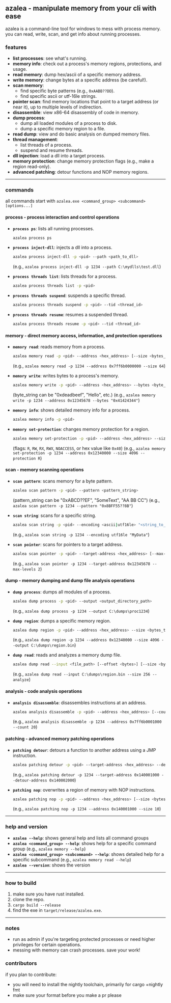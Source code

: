 ## azalea - manipulate memory from your cli with ease

azalea is a command-line tool for windows to mess with process memory. you can read, write, scan, and get info about running processes.

### features

  * **list processes**: see what's running.
  * **memory info**: check out a process's memory regions, protections, and usage.
  * **read memory**: dump hex/ascii of a specific memory address.
  * **write memory**: change bytes at a specific address (be careful\!).
  * **scan memory**:
      * find specific byte patterns (e.g., `0xAABB??DD`).
      * find specific ascii or utf-16le strings.
  * **pointer scan**: find memory locations that point to a target address (or near it), up to multiple levels of indirection.
  * **disassemble**: view x86-64 disassembly of code in memory.
  * **dump process**:
      * dump all loaded modules of a process to disk.
      * dump a specific memory region to a file.
  * **read dump**: view and do basic analysis on dumped memory files.
  * **thread management**:
      * list threads of a process.
      * suspend and resume threads.
  * **dll injection**: load a dll into a target process.
  * **memory protection**: change memory protection flags (e.g., make a region read-only).
  * **advanced patching**: detour functions and NOP memory regions.

-----

### commands

all commands start with `azalea.exe <command_group> <subcommand> [options...]`

#### **process** - process interaction and control operations

  * **`process ps`**: lists all running processes.

    ```bash
    azalea process ps
    ```

  * **`process inject-dll`**: injects a dll into a process.

    ```bash
    azalea process inject-dll -p <pid> --path <path_to_dll>
    ```

    (e.g., `azalea process inject-dll -p 1234 --path C:\mydlls\test.dll`)

  * **`process threads list`**: lists threads for a process.

    ```bash
    azalea process threads list -p <pid>
    ```

  * **`process threads suspend`**: suspends a specific thread.

    ```bash
    azalea process threads suspend -p <pid> --tid <thread_id>
    ```

  * **`process threads resume`**: resumes a suspended thread.

    ```bash
    azalea process threads resume -p <pid> --tid <thread_id>
    ```

#### **memory** - direct memory access, information, and protection operations

  * **`memory read`**: reads memory from a process.

    ```bash
    azalea memory read -p <pid> --address <hex_address> [--size <bytes_to_read>]
    ```

    (e.g., `azalea memory read -p 1234 --address 0x7ff6b0000000 --size 64`)

  * **`memory write`**: writes bytes to a process's memory.

    ```bash
    azalea memory write -p <pid> --address <hex_address> --bytes <byte_string>
    ```

    (byte\_string can be "0xdeadbeef", "Hello", etc.)
    (e.g., `azalea memory write -p 1234 --address 0x12345678 --bytes "0x41424344"`)

  * **`memory info`**: shows detailed memory info for a process.

    ```bash
    azalea memory info -p <pid>
    ```

  * **`memory set-protection`**: changes memory protection for a region.

    ```bash
    azalea memory set-protection -p <pid> --address <hex_address> --size <bytes> --protection <flags>
    ```

    (flags: `R`, `RW`, `RX`, `RWX`, `NOACCESS`, or hex value like `0x40`)
    (e.g., `azalea memory set-protection -p 1234 --address 0x12340000 --size 4096 --protection R`)

#### **scan** - memory scanning operations

  * **`scan pattern`**: scans memory for a byte pattern.

    ```bash
    azalea scan pattern -p <pid> --pattern <pattern_string>
    ```

    (pattern\_string can be "0xABCD??EF", "SomeText", "AA BB CC")
    (e.g., `azalea scan pattern -p 1234 --pattern "0x8BFF55??8B"`)

  * **`scan string`**: scans for a specific string.

    ```bash
    azalea scan string -p <pid> --encoding <ascii|utf16le> "<string_to_find>"
    ```

    (e.g., `azalea scan string -p 1234 --encoding utf16le "MyData"`)

  * **`scan pointer`**: scans for pointers to a target address.

    ```bash
    azalea scan pointer -p <pid> --target-address <hex_address> [--max-levels <N>] [--max-offset <M>]
    ```

    (e.g., `azalea scan pointer -p 1234 --target-address 0x12345678 --max-levels 2`)

#### **dump** - memory dumping and dump file analysis operations

  * **`dump process`**: dumps all modules of a process.

    ```bash
    azalea dump process -p <pid> --output <output_directory_path>
    ```

    (e.g., `azalea dump process -p 1234 --output C:\dumps\proc1234`)

  * **`dump region`**: dumps a specific memory region.

    ```bash
    azalea dump region -p <pid> --address <hex_address> --size <bytes_to_dump> --output <output_file_path>
    ```

    (e.g., `azalea dump region -p 1234 --address 0x12340000 --size 4096 --output C:\dumps\region.bin`)

  * **`dump read`**: reads and analyzes a memory dump file.

    ```bash
    azalea dump read --input <file_path> [--offset <bytes>] [--size <bytes>] [--analyze]
    ```

    (e.g., `azalea dump read --input C:\dumps\region.bin --size 256 --analyze`)

#### **analysis** - code analysis operations

  * **`analysis disassemble`**: disassembles instructions at an address.

    ```bash
    azalea analysis disassemble -p <pid> --address <hex_address> [--count <num_instructions>]
    ```

    (e.g., `azalea analysis disassemble -p 1234 --address 0x7ff6b0001000 --count 20`)

#### **patching** - advanced memory patching operations

  * **`patching detour`**: detours a function to another address using a JMP instruction.

    ```bash
    azalea patching detour -p <pid> --target-address <hex_address> --detour-address <hex_address>
    ```

    (e.g., `azalea patching detour -p 1234 --target-address 0x140001000 --detour-address 0x140002000`)

  * **`patching nop`**: overwrites a region of memory with NOP instructions.

    ```bash
    azalea patching nop -p <pid> --address <hex_address> [--size <bytes>]
    ```

    (e.g., `azalea patching nop -p 1234 --address 0x140001000 --size 10`)

-----

### help and version

  * **`azalea --help`**: shows general help and lists all command groups
  * **`azalea <command_group> --help`**: shows help for a specific command group (e.g., `azalea memory --help`)
  * **`azalea <command_group> <subcommand> --help`**: shows detailed help for a specific subcommand (e.g., `azalea memory read --help`)
  * **`azalea --version`**: shows the version

-----

### how to build

1.  make sure you have rust installed.
2.  clone the repo.
3.  `cargo build --release`
4.  find the exe in `target/release/azalea.exe`.

-----

### notes

  * run as admin if you're targeting protected processes or need higher privileges for certain operations.
  * messing with memory can crash processes. save your work\!

### contributors

if you plan to contribute:
 * you will need to install the nightly toolchain, primarily for cargo +nightly fmt
 * make sure your format before you make a pr please